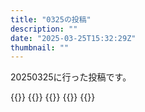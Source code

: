 ```yaml
---
title: "0325の投稿"
description: ""
date: "2025-03-25T15:32:29Z"
thumbnail: ""
---
```

20250325に行った投稿です。
<!--more-->
{{<othersns text="ワイルドダウン" url="https://qunagi.qunagi.net/notice/AsPDcgBKOemr2iG7VY" screenname="jme/k.h" date="2025-03-25T07:16:40.000Z">}}
{{<othersns text="スターライトニー" url="https://qunagi.qunagi.net/notice/AsPDGQbVdLl2MHtXiy" screenname="jme/k.h" date="2025-03-25T07:12:39.000Z">}}
{{<othersns text="友好度やらクエストのためにパーティー適当に組んでるから個々のキャラになかなか愛着が<br/>マイアバターがマイなのもあって他のキャラにスイッチするのもなんかあれだしな" url="https://qunagi.qunagi.net/notice/AsPCwDXyTBQ44TbWkq" screenname="jme/k.h" date="2025-03-25T07:09:00.000Z">}}
{{<othersns text="夜中にドール取るとこまでやったうえで早朝ちょっとやったから眠い" url="https://qunagi.qunagi.net/notice/AsPCi8njJmIjIXGHbs" screenname="jme/k.h" date="2025-03-25T07:06:27.000Z">}}
{{<othersns text="ゼノブレイドクロス" url="https://qunagi.qunagi.net/notice/AsPCdjIQCe2t2NVvPM" screenname="jme/k.h" date="2025-03-25T07:05:39.000Z">}}
